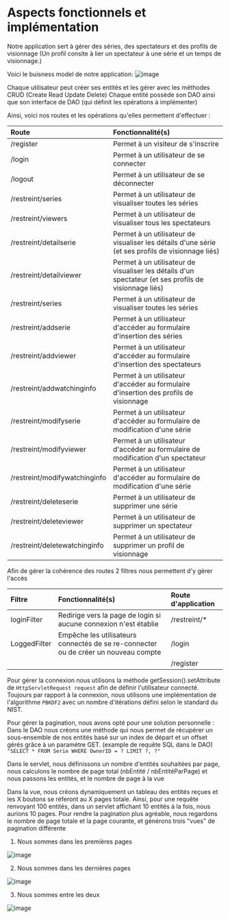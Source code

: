 # Aspects fonctionnels et implémentation
Notre application sert à gérer des séries, des spectateurs et des profils de visionnage (Un profil consite à lier un spectateur à une série et un temps de visionnage.)

Voici le buisness model de notre application:
![image](https://user-images.githubusercontent.com/28777250/68535312-b3598480-0340-11ea-862e-61a03e8e99af.png)

Chaque utilisateur peut créer ses entités et les gérer avec les méthodes CRUD (Create Read Update Delete)
Chaque entité possède son DAO ainsi que son interface de DAO (qui définit les opérations à implémenter)

Ainsi, voici nos routes et les opérations qu'elles permettent d'effectuer :

| Route      | Fonctionnalité(s) |
| :------------ | :------------- |
| /register     | Permet à un visiteur de s'inscrire |
| /login       | Permet à un utilisateur de se connecter |
| /logout       | Permet à un utilisateur de se déconnecter |
| /restreint/series| Permet à un utilisateur de visualiser toutes les séries |
| /restreint/viewers| Permet à un utilisateur de visualiser tous les spectateurs |
| /restreint/detailserie| Permet à un utilisateur de visualiser les détails d'une série (et ses profils de visionnage liés) |
| /restreint/detailviewer| Permet à un utilisateur de visualiser les détails d'un spectateur (et ses profils de visionnage liés)| 
| /restreint/series| Permet à un utilisateur de visualiser toutes les séries |
| /restreint/addserie| Permet à un utilisateur d'accéder au formulaire d'insertion des séries |
| /restreint/addviewer| Permet à un utilisateur d'accéder au formulaire d'insertion des spectateurs |
| /restreint/addwatchinginfo| Permet à un utilisateur d'accéder au formulaire d'insertion des profils de visionnage |
| /restreint/modifyserie| Permet à un utilisateur d'accéder au formulaire de modification d'une série |
| /restreint/modifyviewer| Permet à un utilisateur d'accéder au formulaire de modification d'un spectateur |
| /restreint/modifywatchinginfo| Permet à un utilisateur d'accéder au formulaire de modification d'une série |
| /restreint/deleteserie| Permet à un utilisateur de supprimer une série |
| /restreint/deleteviewer| Permet à un utilisateur de supprimer un spectateur |
| /restreint/deletewatchinginfo| Permet à un utilisateur de supprimer un profil de visionnage |

Afin de gérer la cohérence des routes 2 filtres nous permettent d'y gérer l'accès

| Filtre      | Fonctionnalité(s) | Route d'application |
| :---------- | :------------- | :------------- |
| loginFilter | Redirige vers la page de login si aucune connexion n'est établie | /restreint/* |
| LoggedFilter| Empêche les utilisateurs connectés de se re-connecter ou de créer un nouveau compte | /login |
| | | /register |

Pour gérer la connexion nous utilisons la méthode getSession().setAttribute de `HttpServletRequest request` afin de définir l'utilisateur connecté. Toujours par rapport à la connexion, nous utilisons une implémentation de l'algorithme `PBKDF2` avec un nombre d'itérations défini selon le standard du NIST.

Pour gérer la pagination, nous avons opté pour une solution personnelle :
Dans le DAO nous créons une méthode qui nous permet de récupérer un sous-ensemble de nos entités basé sur un index de départ et un offset gérés grâce à un paramètre GET. (example de requête SQL dans le DAO)
`"SELECT * FROM Serie WHERE OwnerID = ? LIMIT ?, ?"`

Dans le servlet, nous définissons un nombre d'entités souhaitées par page, nous calculons le nombre de page total (nbEntité / nbEntitéParPage) et nous passons les entités, et le nombre de page à la vue

Dans la vue, nous créons dynamiquement un tableau des entités reçues et les X boutons se réferont au X pages totale.
Ainsi, pour une requête renvoyant 100 entités, dans un servlet affichant 10 entités à la fois, nous aurions 10 pages.
Pour rendre la pagination plus agréable, nous regardons le nombre de page totale et la page courante, et générons trois "vues" de pagination différente

1) Nous sommes dans les premières pages

![image](https://user-images.githubusercontent.com/28777250/68535772-1e5a8980-0348-11ea-92d1-c7105fee2877.png)

2) Nous sommes dans les dernières pages

![image](https://user-images.githubusercontent.com/28777250/68535787-3e8a4880-0348-11ea-98ad-cce8a501d67b.png)

3) Nous sommes entre les deux

![image](https://user-images.githubusercontent.com/28777250/68535790-519d1880-0348-11ea-9fb7-d36e56276ecd.png)
